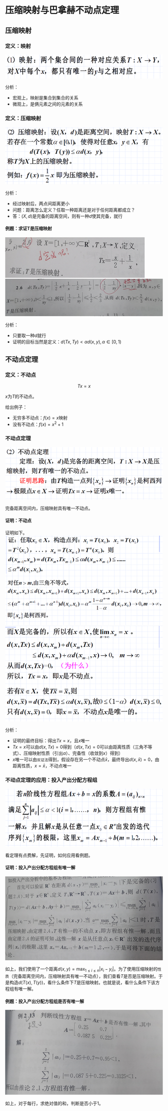 # 压缩映射与巴拿赫不动点定理
## 压缩映射
### 定义：映射
![](../images/020201.png)

分析：
- 宏观上，映射是集合到集合的关系
- 微观上，是俩元素之间的元素的关系

### 定义：压缩映射
![](../images/020202.png)

分析：
- 经过映射后，两点间距离更小
- 问题：距离怎么定义？任取一种距离还是对于任何距离都成立？
- 答：$(X,d)$是完备的距离空间，则有一种$d$使其完备，就行

#### 例题：求证T是压缩映射
![](../images/020203.png)
![](../images/020204.png)

分析：
- 只要取一种$d$就行
- 证明的目标当然是定义：$d(Tx,Ty)< \alpha d(x,y),\alpha \in [0,1)$

## 不动点定理
### 定义：不动点
$$Tx=x$$

$x$为$T$的不动点。

给出例子：
- 无穷多不动点：$f(x) = x$映射
- 没有不动点：$f(x)=x^2+1$

### 不动点定理
![](../images/020205.png)

完备距离空间内，压缩映射具有唯一不动点。

#### 证明：不动点
证明如下。
![](../images/020206.png)
![](../images/020207.png)

分析：
- 证明的最终目标：得出$Tx=x$，且$x$唯一
- $Tx=x$可以由$d(x,Tx)=0$得到（$d(x,Tx)=0$可以由距离性质（三角不等式）、压缩映射性质（引出$\alpha$）、完备性（收敛到$x$）得到）
- $x$唯一可以由`反证法`得到，假设存在另一个不动点$\bar{x}$，最终导出$d(x,\bar{x})=0$，由距离性质，$x=\bar{x}$，不动点唯一

### 不动点定理的应用：投入产出分配方程组
![](../images/020208.png)

看定理有点费解，先证明，如何应用看例题。

#### 证明：投入产出分配方程组有唯一解
![](../images/020209.png)

如上，我们使用了一个距离$d(x,y)=\max_{1\le i\le n}|x_i - y_i|$。为了使用压缩映射的`性质`（完备距离空间内，压缩映射具有唯一不动点），我们查看$T$是否是压缩映射。于是构造$d(T(x),T(y))$，看什么条件下$T$是压缩映射。也就是说，看什么条件下该方程组有唯一解。

#### 例题：投入产出分配方程组是否有唯一解
![](../images/020210.png)

如上，对于每行，求绝对值的和，判断是否小于1。
